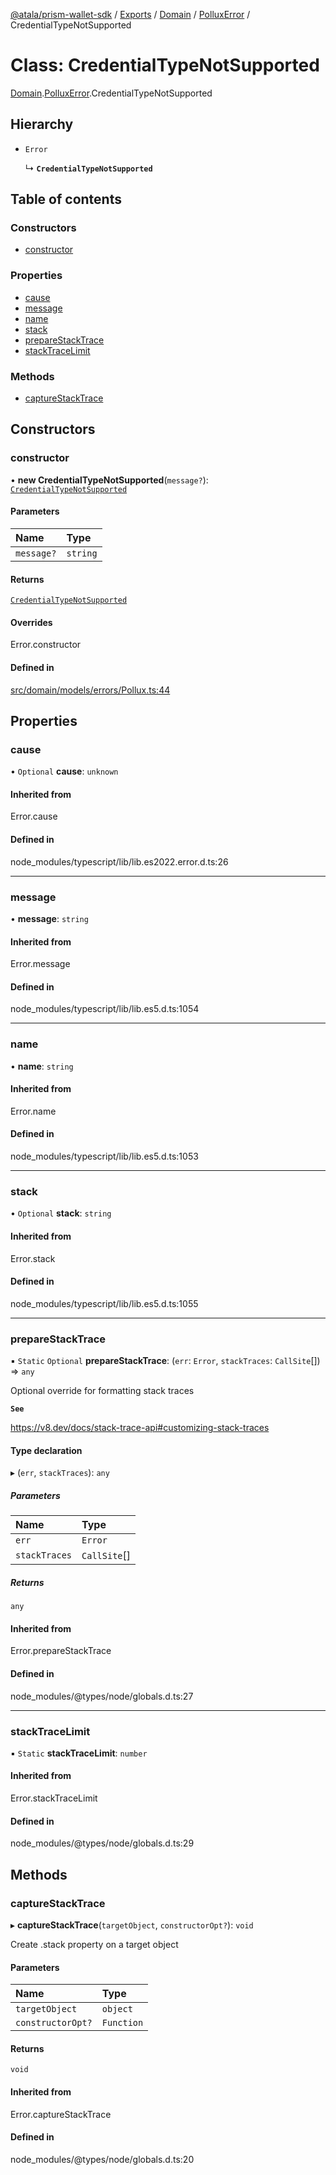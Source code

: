 [@atala/prism-wallet-sdk](../README.md) / [Exports](../modules.md) / [Domain](../modules/Domain.md) / [PolluxError](../modules/Domain.PolluxError.md) / CredentialTypeNotSupported

# Class: CredentialTypeNotSupported

[Domain](../modules/Domain.md).[PolluxError](../modules/Domain.PolluxError.md).CredentialTypeNotSupported

## Hierarchy

- `Error`

  ↳ **`CredentialTypeNotSupported`**

## Table of contents

### Constructors

- [constructor](Domain.PolluxError.CredentialTypeNotSupported.md#constructor)

### Properties

- [cause](Domain.PolluxError.CredentialTypeNotSupported.md#cause)
- [message](Domain.PolluxError.CredentialTypeNotSupported.md#message)
- [name](Domain.PolluxError.CredentialTypeNotSupported.md#name)
- [stack](Domain.PolluxError.CredentialTypeNotSupported.md#stack)
- [prepareStackTrace](Domain.PolluxError.CredentialTypeNotSupported.md#preparestacktrace)
- [stackTraceLimit](Domain.PolluxError.CredentialTypeNotSupported.md#stacktracelimit)

### Methods

- [captureStackTrace](Domain.PolluxError.CredentialTypeNotSupported.md#capturestacktrace)

## Constructors

### constructor

• **new CredentialTypeNotSupported**(`message?`): [`CredentialTypeNotSupported`](Domain.PolluxError.CredentialTypeNotSupported.md)

#### Parameters

| Name | Type |
| :------ | :------ |
| `message?` | `string` |

#### Returns

[`CredentialTypeNotSupported`](Domain.PolluxError.CredentialTypeNotSupported.md)

#### Overrides

Error.constructor

#### Defined in

[src/domain/models/errors/Pollux.ts:44](https://github.com/hyperledger/identus-edge-agent-sdk-ts/blob/c632f0efed4b3d905476bd3d4312ebd50a8d0a12/src/domain/models/errors/Pollux.ts#L44)

## Properties

### cause

• `Optional` **cause**: `unknown`

#### Inherited from

Error.cause

#### Defined in

node_modules/typescript/lib/lib.es2022.error.d.ts:26

___

### message

• **message**: `string`

#### Inherited from

Error.message

#### Defined in

node_modules/typescript/lib/lib.es5.d.ts:1054

___

### name

• **name**: `string`

#### Inherited from

Error.name

#### Defined in

node_modules/typescript/lib/lib.es5.d.ts:1053

___

### stack

• `Optional` **stack**: `string`

#### Inherited from

Error.stack

#### Defined in

node_modules/typescript/lib/lib.es5.d.ts:1055

___

### prepareStackTrace

▪ `Static` `Optional` **prepareStackTrace**: (`err`: `Error`, `stackTraces`: `CallSite`[]) => `any`

Optional override for formatting stack traces

**`See`**

https://v8.dev/docs/stack-trace-api#customizing-stack-traces

#### Type declaration

▸ (`err`, `stackTraces`): `any`

##### Parameters

| Name | Type |
| :------ | :------ |
| `err` | `Error` |
| `stackTraces` | `CallSite`[] |

##### Returns

`any`

#### Inherited from

Error.prepareStackTrace

#### Defined in

node_modules/@types/node/globals.d.ts:27

___

### stackTraceLimit

▪ `Static` **stackTraceLimit**: `number`

#### Inherited from

Error.stackTraceLimit

#### Defined in

node_modules/@types/node/globals.d.ts:29

## Methods

### captureStackTrace

▸ **captureStackTrace**(`targetObject`, `constructorOpt?`): `void`

Create .stack property on a target object

#### Parameters

| Name | Type |
| :------ | :------ |
| `targetObject` | `object` |
| `constructorOpt?` | `Function` |

#### Returns

`void`

#### Inherited from

Error.captureStackTrace

#### Defined in

node_modules/@types/node/globals.d.ts:20
